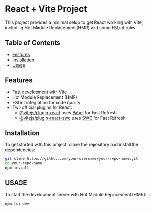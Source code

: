 # React + Vite Project

This project provides a minimal setup to get React working with Vite, including Hot Module Replacement (HMR) and some ESLint rules.

## Table of Contents

- [Features](#features)
- [Installation](#installation)
- [Usage](#usage)

## Features

- Fast development with Vite
- Hot Module Replacement (HMR)
- ESLint integration for code quality
- Two official plugins for React:
  - [@vitejs/plugin-react](https://github.com/vitejs/vite-plugin-react/blob/main/packages/plugin-react/README.md) uses [Babel](https://babeljs.io/) for Fast Refresh
  - [@vitejs/plugin-react-swc](https://github.com/vitejs/vite-plugin-react-swc) uses [SWC](https://swc.rs/) for Fast Refresh

## Installation

To get started with this project, clone the repository and install the dependencies:

```bash
git clone https://github.com/your-username/your-repo-name.git
cd your-repo-name
npm install
```

## USAGE

To start the development server with Hot Module Replacement (HMR):

```bash
npm run dev
```
